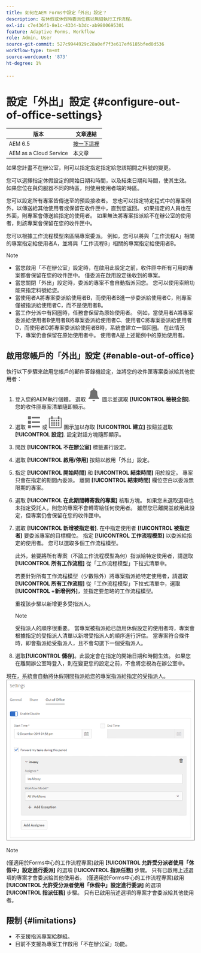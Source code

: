 ```yaml
---
title: 如何在AEM Forms中設定「外出」設定？
description: 在休假或休假時委派任務以無縫執行工作流程。
exl-id: c7e436f1-8e1c-4334-b3dc-ab9800695301
feature: Adaptive Forms, Workflow
role: Admin, User
source-git-commit: 527c9944929c28a0ef7f3e617ef6185bfed0d536
workflow-type: tm+mt
source-wordcount: '873'
ht-degree: 1%

---
```



# 設定「外出」設定 {#configure-out-of-office-settings}

| 版本 | 文章連結 |
| -------- | ---------------------------- |
| AEM 6.5 | [按一下這裡](https://experienceleague.adobe.com/docs/experience-manager-65/forms/workflows/configure-out-of-office-settings.html) |
| AEM as a Cloud Service  | 本文章 |

如果您計畫不在辦公室，則可以指定指定指定給您該期間之料號的變更。

您可以選擇指定休假設定的開始日期和時間，以及結束日期和時間，使其生效。 如果您位在與伺服器不同的時區，則使用使用者端的時區。

您可以設定所有專案皆傳送至的預設接收者。 您也可以指定特定程式中的專案例外，以傳送給其他使用者或保留在收件匣中，直到您返回。 如果指定的人員也在外面，則專案會傳送給指定的使用者。 如果無法將專案指派給不在辦公室的使用者，則該專案會保留在您的收件匣中。

您可以根據工作流程模型來區隔專案委派。 例如，您可以將與「工作流程A」相關的專案指定給使用者A，並將與「工作流程B」相關的專案指定給使用者B。


>[!NOTE]
>
>* 當您啟用「不在辦公室」設定時，在啟用此設定之前，收件匣中所有可用的專案都會保留在您的收件匣中。 僅委派在啟用設定後收到的專案。
>* 當您關閉「外出」設定時，委派的專案不會自動指派回您。 您可以使用索賠功能來指定料號給您。
>* 當使用者A將專案委派給使用者B，而使用者B進一步委派給使用者C，則專案僅被指派給使用者C，而不是使用者B。
>* 當工作分派中有回圈時，任務會保留為原始使用者。 例如，當使用者A將專案委派給使用者B使用者B將專案委派給使用者C、使用者C將專案委派給使用者D，而使用者D將專案委派給使用者B時，系統會建立一個回圈。 在此情況下，專案仍會保留在原始使用者中。 使用者A是上述範例中的原始使用者。

## 啟用您帳戶的「外出」設定 {#enable-out-of-office}

執行以下步驟來啟用您帳戶的郵件答錄機設定，並將您的收件匣專案委派給其他使用者：

1. 登入您的AEM執行個體。 選取 ![收件匣](assets/bell.svg) 圖示並選取 **[!UICONTROL 檢視全部]**. 您的收件匣專案清單隨即顯示。
1. 選取 ![檢視選擇器](assets/viewlist.svg) 或 ![檢視選擇器](assets/calendar.svg) 圖示加以存取 **[!UICONTROL 建立]** 按鈕並選取 **[!UICONTROL 設定]**. 設定對話方塊隨即顯示。
1. 開啟 **[!UICONTROL 不在辦公室]** 標籤進行設定。
1. 選取 **[!UICONTROL 啟用/停用]** 按鈕以啟用「外出」設定。
1. 指定 **[!UICONTROL 開始時間]**  和 **[!UICONTROL 結束時間]** 用於設定。 專案只會在指定的期間內委派。 離開 **[!UICONTROL 結束時間]** 欄位空白以委派無限期的專案。
1. 選取 **[!UICONTROL 在此期間轉寄我的專案]** 核取方塊。 如果您未選取選項也未指定受託人，則您的專案不會轉寄給任何使用者。 雖然您已離開並啟用此設定，但專案仍會保留在您的收件匣中。
1. 選取 **[!UICONTROL 新增被指定者]**. 在中指定使用者 **[!UICONTROL 被指定者]** 要委派專案的目標欄位。 指定 **[!UICONTROL 工作流程模型]** 以委派給指定的使用者。 您可以選取多個工作流程模型。

   此外，若要將所有專案（不論工作流程模型為何）指派給特定使用者，請選取 **[!UICONTROL 所有工作流程]** 從「工作流程模型」下拉式清單中。 <br>

   若要針對所有工作流程模型（少數除外）將專案指派給特定使用者，請選取 **[!UICONTROL 所有工作流程]** 從「工作流程模型」下拉式清單中，選取 **[!UICONTROL +新增例外]**，並指定要忽略的工作流程模型。
   <br>

   重複該步驟以新增更多受指派人。 <br>

   >[!NOTE]
   >
   >受指派人的順序很重要。 當專案被指派給已啟用休假設定的使用者時，專案會根據指定的受指派人清單以新增受指派人的順序進行評估。 當專案符合條件時，即會指派給受指派人，且不會勾選下一個受指派人。


1. 選取&#x200B;**[!UICONTROL 儲存]**。此設定會在指定的開始日期和時間生效。 如果您在離開辦公室時登入，則在變更您的設定之前，不會將您視為在辦公室中。

現在，系統會自動將休假期間指派給您的專案指派給指定的受指派人。
![郵件答錄機](assets/out-of-office.png)

>[!NOTE]
>
>(僅適用於Forms中心的工作流程專案)啟用 **[!UICONTROL 允許受分派者使用「休假中」設定進行委派]** 的選項 **[!UICONTROL 指派任務]** 步驟。 只有已啟用上述選項的專案才會委派給其他使用者。
>(僅適用於Forms中心的工作流程專案)啟用 **[!UICONTROL 允許受分派者使用「休假中」設定進行委派]** 的選項 **[!UICONTROL 指派任務]** 步驟。 只有已啟用前述選項的專案才會委派給其他使用者。

## 限制 {#limitations}

* 不支援指派專案給群組。
* 目前不支援為專案工作啟用「不在辦公室」功能。
